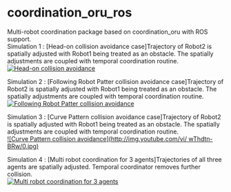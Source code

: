 # coordination_oru_ros
Multi-robot coordination package based on coordination_oru with ROS support. <br>
Simulation 1 : [Head-on collision avoidance case]Trajectory of Robot2 is spatially adjusted with Robot1 being treated as an obstacle. The spatially adjustments are coupled with temporal coordination routine.<br>
[![Head-on collision avoidance](http://img.youtube.com/vi/NTiLcszYjVk/0.jpg)](https://www.youtube.com/watch?v=NTiLcszYjVk "Head-on collision avoidance")<br>

Simulation 2 : [Following Robot Patter collision avoidance case]Trajectory of Robot2 is spatially adjusted with Robot1 being treated as an obstacle. The spatially adjustments are coupled with temporal coordination routine.<br>
[![Following Robot Patter collision avoidance](http://img.youtube.com/vi/oXanLycUd5c/0.jpg)](https://www.youtube.com/watch?v=oXanLycUd5c "Following Robot Patter collision avoidance")<br>

Simulation 3 : [Curve Pattern collision avoidance case]Trajectory of Robot2 is spatially adjusted with Robot1 being treated as an obstacle. The spatially adjustments are coupled with temporal coordination routine.<br>
[![Curve Pattern collision avoidance](http://img.youtube.com/vi/ wThdtn-BRw/0.jpg)](https://www.youtube.com/watch?v=_wThdtn-BRw "Curve Pattern collision avoidance")<br>

Simulation 4 : [Multi robot coordination for 3 agents]Trajectories of all three agents are spatially adjusted. Temporal coordinator removes further collision.<br>
[![Multi robot coordination for 3 agents](http://img.youtube.com/vi/SbkJLwZd6Wk/0.jpg)](https://www.youtube.com/watch?v=SbkJLwZd6Wk "Multi robot coordination for 3 agents")<br>

